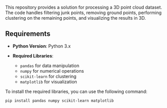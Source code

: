 This repository provides a solution for processing a 3D point cloud dataset. The code handles filtering junk points, removing ground points, performing clustering on the remaining points, and visualizing the results in 3D.

## Requirements

- **Python Version**: Python 3.x

- **Required Libraries**:
  - `pandas` for data manipulation
  - `numpy` for numerical operations
  - `scikit-learn` for clustering
  - `matplotlib` for visualization

To install the required libraries, you can use the following command:

```bash
pip install pandas numpy scikit-learn matplotlib

